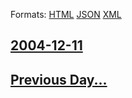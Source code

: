 
Formats: [HTML](2004/12/11/index.html)  [JSON](2004/12/11/index.json)  [XML](2004/12/11/index.xml)  

## [2004-12-11](/news/2004/12/11/index.md)

## [Previous Day...](/news/2004/12/10/index.md)

